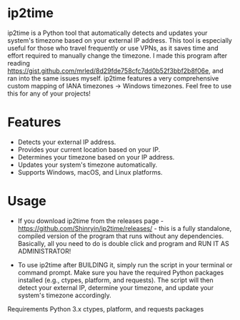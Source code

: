 # ip2time
ip2time is a Python tool that automatically detects and updates your system's timezone based on your external IP address. This tool is especially useful for those who travel frequently or use VPNs, as it saves time and effort required to manually change the timezone. I made this program after reading https://gist.github.com/mrled/8d29fde758cfc7dd0b52f3bbf2b8f06e, and ran into the same issues myself. ip2time features a very comprehensive custom mapping of IANA timezones -> Windows timezones. Feel free to use this for any of your projects!

# Features
- Detects your external IP address.
- Provides your current location based on your IP.
- Determines your timezone based on your IP address.
- Updates your system's timezone automatically.
- Supports Windows, macOS, and Linux platforms.

# Usage
- If you download ip2time from the releases page - https://github.com/Shinryin/ip2time/releases/ - this is a fully standalone, compiled version of the program that runs without any dependencies. Basically, all you need to do is double click and program and RUN IT AS ADMINISTRATOR!

- To use ip2time after BUILDING it, simply run the script in your terminal or command prompt. Make sure you have the required Python packages installed (e.g., ctypes, platform, and requests). The script will then detect your external IP, determine your timezone, and update your system's timezone accordingly.

Requirements
Python 3.x
ctypes, platform, and requests packages
